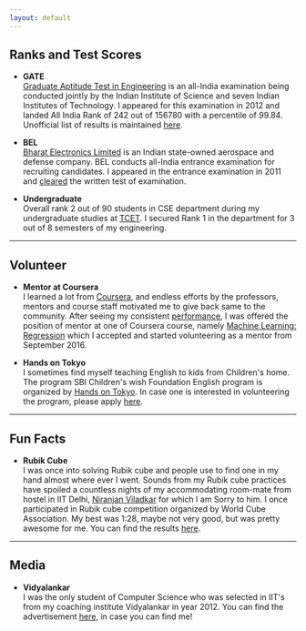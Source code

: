 ```yaml
---
layout: default
---
```


## Ranks and Test Scores    

* **GATE**      
  [Graduate Aptitude Test in Engineering](https://en.wikipedia.org/wiki/Graduate_Aptitude_Test_in_Engineering) is an all-India examination being conducted jointly by the Indian Institute of Science and seven Indian Institutes of Technology. I appeared for this examination in 2012 and landed All India Rank of 242 out of 156780 with a percentile of 99.84.
  Unofficial list of results is maintained [here](https://www.facebook.com/permalink.php?story_fbid=350369668379477&id=161398677276578&stream_ref=5).

* **BEL**     
  [Bharat Electronics Limited](http://bel-india.com/) is an Indian state-owned aerospace and defense company. BEL conducts all-India entrance examination for recruiting candidates. I appeared in the entrance examination in 2011 and [cleared](http://specialtest.in/bel2011/BEL2011IntList.PDF) the written test of examination.

* **Undergraduate**    
  Overall rank 2 out of 90 students in CSE department during my undergraduate studies at [TCET](http://www.trubainstitute.ac.in/GROUP-OF-INSTITUTIONS/tcet_new). I secured Rank 1 in the department for 3 out of 8 semesters of my engineering.

---

## Volunteer

* **Mentor at Coursera**    
  I learned a lot from [Coursera](https://www.coursera.org/), and endless efforts by the professors, mentors and course staff motivated me to give back same to the community. After seeing my consistent [performance](/academics), I was offered the position of mentor at one of Coursera course, namely [Machine Learning: Regression](https://www.coursera.org/learn/ml-regression) which I accepted and started volunteering as a mentor from September 2016.

* **Hands on Tokyo**        
  I sometimes find myself teaching English to kids from Children's home. The program SBI Children's wish Foundation English program is organized by [Hands on Tokyo](http://www.handsontokyo.org/). In case one is interested in volunteering the program, please apply [here](http://www.handsontokyo.org/en/about_us/_volunteer_leaders_needed).

---

## Fun Facts

* **Rubik Cube**    
  I was once into solving Rubik cube and people use to find one in my hand almost where ever I went. Sounds from my Rubik cube practices have spoiled a countless nights of my accommodating room-mate from hostel in IIT Delhi, [Niranjan Viladkar](https://sites.google.com/site/niranjanviladkar/) for which I am Sorry to him. I once participated in Rubik cube competition organized by World Cube Association. My best was 1:28, maybe not very good, but was pretty awesome for me. You can find the results [here](https://www.worldcubeassociation.org/results/p.php?i=2014DAUL01).

---

## Media

* **Vidyalankar**     
  I was the only student of Computer Science who was selected in IIT's from my coaching institute Vidyalankar in year 2012. You can find the advertisement [here](http://www.vidyalankar.org/file/gate/GATE-Pros.pdf), in case you can find me!
